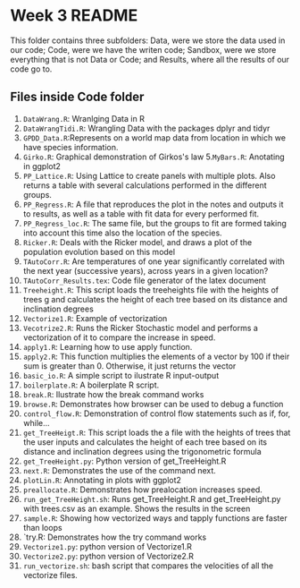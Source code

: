 # Week 3 README

This folder contains three subfolders: Data, were we store the data used in our code;
Code, were we have the writen code; Sandbox, were we store everything that is not
Data or Code; and Results, where all the results of our code go to.

## Files inside Code folder

1. `DataWrang.R`: Wranlging Data in R
2. `DataWrangTidi.R`: Wrangling Data with the packages dplyr and tidyr
3. `GPDD_Data.R`:Represents on a world map data from location in which we have species information.
4. `Girko.R`: Graphical demonstration of Girkos's law
5.`MyBars.R`: Anotating in ggplot2
6. `PP_Lattice.R`: Using Lattice to create panels with multiple plots. Also returns a table with several calculations performed in the different groups.
7. `PP_Regress.R`: A file that reproduces the plot in the notes and outputs it to results, as well as a table with fit data for every performed fit.
8. `PP_Regress_loc.R`: The same file, but the groups to fit are formed taking into account this time also the location of the species.  
9. `Ricker.R`: Deals with the Ricker model, and draws a plot of the population evolution based on this model
10. `TAutoCorr.R`: Are temperatures of one year significantly correlated with the next year (successive years), across years in a given location?
11. `TAutoCorr_Results.tex`: Code file generator of the latex document
12. `Treeheight.R`: This script loads the treeheights file with the heights of trees g and calculates the height of each tree based on its distance and inclination degrees
13. `Vectorize1.R`: Example of vectorization
14. `Vecotrize2.R`: Runs the Ricker Stochastic model and performs a vectorization of it to compare the increase in speed. 
15. `apply1.R`: Learning how to use apply function.
16. `apply2.R`: This function multiplies the elements of a vector by 100 if their sum is greater than 0. Otherwise, it just returns the vector
17. `basic_io.R`: A simple script to ilustrate R input-output 
18. `boilerplate.R`: A boilerplate R script.
19. `break.R`: Ilustrate how the break command works
20. `browse.R`: Demonstrates how browser can be used to debug a function
21. `control_flow.R`: Demonstration of control flow statements such as if, for, while... 
22. `get_TreeHeigt.R`:  This script loads the a file with the heights of trees that the user inputs and calculates the height of each tree based on its distance and inclination degrees  using  the trigonometric formula 
23. `get_TreeHeight.py`: Python version of get_TreeHeight.R
24. `next.R`: Demonstrates the use of the command next.
25. `plotLin.R`: Annotating in plots with ggplot2
26. `preallocate.R`: Demonstrates how prealocation increases speed.
27. `run_get_TreeHeight.sh`: Runs get_TreeHeight.R and get_TreeHeight.py with trees.csv as an example. Shows the results in the screen
28. `sample.R`: Showing how vectorized ways and tapply functions are faster than loops
29. `try.R: Demonstrates how the try command works
30. `Vectorize1.py`: python version of Vectorize1.R
31. `Vectorize2.py`: python version of Vectorize2.R
32. `run_vectorize.sh`: bash script that compares the velocities of all the vectorize files.


